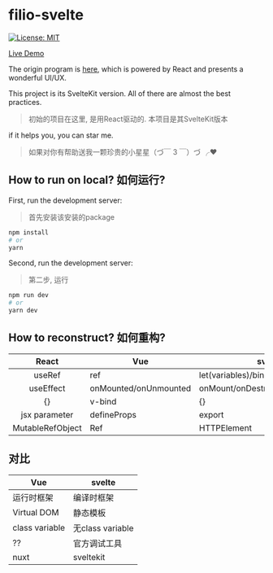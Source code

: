 # filio-svelte

[![License: MIT](https://img.shields.io/badge/License-MIT-yellow.svg)](https://opensource.org/licenses/MIT)

[Live Demo](https://www.ayushsingh.co.in)

The origin program is [here](https://github.com/ayush013/folio.git), which is powered by React and presents a wonderful UI/UX. 

This project is its SvelteKit version.
All of there are almost the best practices.
>初始的项目在这里, 是用React驱动的. 本项目是其SvelteKit版本

if it helps you, you can star me.
> 如果对你有帮助送我一颗珍贵的小星星（づ￣ 3 ￣）づ ╭❤ 

## How to run on local?  如何运行?

First, run the development server: 
>首先安装该安装的package
```bash
npm install
# or
yarn
```
Second, run the development server: 
>第二步, 运行

```bash
npm run dev
# or
yarn dev
```

## How to reconstruct?  如何重构?
|React | Vue| svelte
|:-:|-|-|
|useRef | ref| let(variables)/bind:this(components)|
|useEffect | onMounted/onUnmounted| onMount/onDestroy|
| {} | v-bind| {} |
| jsx parameter| defineProps | export |
|MutableRefObject|Ref<HeepElement>| HTTPElement|

## 对比 
| Vue | svelte|
| -|--|
|运行时框架 | 编译时框架|
|Virtual DOM | 静态模板|
|class variable | 无class variable|
| ?? | 官方调试工具|
| nuxt | sveltekit|